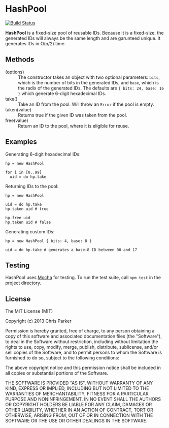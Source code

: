 HashPool
=========
[![Build Status](https://travis-ci.org/atonparker/hashpool.png?branch=master)](https://travis-ci.org/atonparker/hashpool)

__HashPool__ is a fixed-size pool of reusable IDs. Because it is a fixed-size, the generated IDs will always be the same length and are garunteed unique. It generates IDs in O(n/2) time.

Methods
-------

<dl>

  <dt>(options)</dt>
  <dd>The constructor takes an object with two optional parameters: <code>bits</code>, which is the number of bits in the generated IDs, and <code>base</code>, which is the radix of the generated IDs. The defaults are <code>{ bits: 24, base: 16 }</code> which generate 6-digit hexadecimal IDs.</dd>

  <dt>take()</dt>
  <dd>Take an ID from the pool. Will throw an <code>Error</code> if the pool is empty.</dd>

  <dt>taken(value)</dt>
  <dd>Returns true if the given ID was taken from the pool.</dd>

  <dt>free(value)</dt>
  <dd>Return an ID to the pool, where it is eligible for reuse.</dd>

</dl>

Examples
--------

Generating 6-digit hexadecimal IDs:

    hp = new HashPool
    
    for i in [0..99]
      uid = do hp.take

Returning IDs to the pool:

    hp = new HashPool
    
    uid = do hp.take
    hp.taken uid # true

    hp.free uid
    hp.taken uid # false

Generating custom IDs:
  
    hp = new HashPool { bits: 4, base: 8 }

    uid = do hp.take # generates a base-8 ID between 00 and 17

Testing
-------

HashPool uses [Mocha](http://visionmedia.github.io/mocha/) for testing. To run the test suite, call `npm test` in the project directory.

License
-------

The MIT License (MIT)

Copyright (c) 2013 Chris Parker

Permission is hereby granted, free of charge, to any person obtaining a copy of
this software and associated documentation files (the "Software"), to deal in
the Software without restriction, including without limitation the rights to
use, copy, modify, merge, publish, distribute, sublicense, and/or sell copies of
the Software, and to permit persons to whom the Software is furnished to do so,
subject to the following conditions:

The above copyright notice and this permission notice shall be included in all
copies or substantial portions of the Software.

THE SOFTWARE IS PROVIDED "AS IS", WITHOUT WARRANTY OF ANY KIND, EXPRESS OR
IMPLIED, INCLUDING BUT NOT LIMITED TO THE WARRANTIES OF MERCHANTABILITY, FITNESS
FOR A PARTICULAR PURPOSE AND NONINFRINGEMENT. IN NO EVENT SHALL THE AUTHORS OR
COPYRIGHT HOLDERS BE LIABLE FOR ANY CLAIM, DAMAGES OR OTHER LIABILITY, WHETHER
IN AN ACTION OF CONTRACT, TORT OR OTHERWISE, ARISING FROM, OUT OF OR IN
CONNECTION WITH THE SOFTWARE OR THE USE OR OTHER DEALINGS IN THE SOFTWARE.
